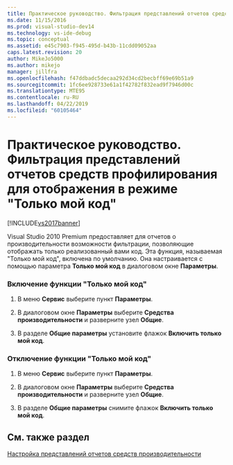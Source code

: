 ```yaml
---
title: Практическое руководство. Фильтрация представлений отчетов средств профилирования для отображения в режиме "Только мой код" | Документы Майкрософт
ms.date: 11/15/2016
ms.prod: visual-studio-dev14
ms.technology: vs-ide-debug
ms.topic: conceptual
ms.assetid: e45c7903-f945-495d-b43b-11cdd09052aa
caps.latest.revision: 20
author: MikeJo5000
ms.author: mikejo
manager: jillfra
ms.openlocfilehash: f47ddbadc5decaa292d34cd2becbff69e69b51a9
ms.sourcegitcommit: 1fc6ee928733e61a1f42782f832ead9f7946d00c
ms.translationtype: MTE95
ms.contentlocale: ru-RU
ms.lasthandoff: 04/22/2019
ms.locfileid: "60105464"
---
```

# <a name="how-to-filter-profiling-tools-report-views-to-display-just-my-code"></a>Практическое руководство. Фильтрация представлений отчетов средств профилирования для отображения в режиме "Только мой код"
[!INCLUDE[vs2017banner](../includes/vs2017banner.md)]

Visual Studio 2010 Premium предоставляет для отчетов о производительности возможности фильтрации, позволяющие отображать только реализованный вами код. Эта функция, называемая "Только мой код", включена по умолчанию. Она настраивается с помощью параметра **Только мой код** в диалоговом окне **Параметры**.  
  
### <a name="to-enable-just-my-code"></a>Включение функции "Только мой код"  
  
1. В меню **Сервис** выберите пункт **Параметры**.  
  
2. В диалоговом окне **Параметры** выберите **Средства производительности** и разверните узел **Общие**.  
  
3. В разделе **Общие параметры** установите флажок **Включить только мой код**.  
  
### <a name="to-disable-just-my-code"></a>Отключение функции "Только мой код"  
  
1. В меню **Сервис** выберите пункт **Параметры**.  
  
2. В диалоговом окне **Параметры** выберите **Средства производительности** и разверните узел **Общие**.  
  
3. В разделе **Общие параметры** снимите флажок **Включить только мой код**.  
  
## <a name="see-also"></a>См. также раздел  
 [Настройка представлений отчетов средств производительности](../profiling/customizing-performance-tools-report-views.md)
